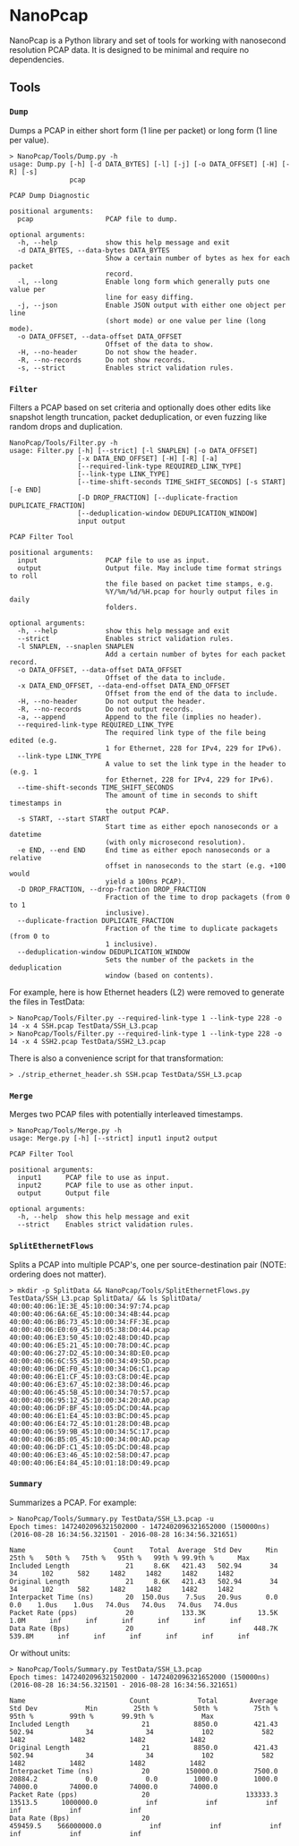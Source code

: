 
# NanoPcap
NanoPcap is a Python library and set of tools for working with nanosecond
resolution PCAP data. It is designed to be minimal and require no dependencies.

## Tools

### `Dump`
Dumps a PCAP in either short form (1 line per packet) or long form (1 line per
value).

	> NanoPcap/Tools/Dump.py -h
	usage: Dump.py [-h] [-d DATA_BYTES] [-l] [-j] [-o DATA_OFFSET] [-H] [-R] [-s]
	               pcap

	PCAP Dump Diagnostic

	positional arguments:
	  pcap                  PCAP file to dump.

	optional arguments:
	  -h, --help            show this help message and exit
	  -d DATA_BYTES, --data-bytes DATA_BYTES
	                        Show a certain number of bytes as hex for each packet
	                        record.
	  -l, --long            Enable long form which generally puts one value per
	                        line for easy diffing.
	  -j, --json            Enable JSON output with either one object per line
	                        (short mode) or one value per line (long mode).
	  -o DATA_OFFSET, --data-offset DATA_OFFSET
	                        Offset of the data to show.
	  -H, --no-header       Do not show the header.
	  -R, --no-records      Do not show records.
	  -s, --strict          Enables strict validation rules.

### `Filter`
Filters a PCAP based on set criteria and optionally does other edits like snapshot
length truncation, packet deduplication, or even fuzzing like random drops and duplication.

	NanoPcap/Tools/Filter.py -h
	usage: Filter.py [-h] [--strict] [-l SNAPLEN] [-o DATA_OFFSET]
	                 [-x DATA_END_OFFSET] [-H] [-R] [-a]
	                 [--required-link-type REQUIRED_LINK_TYPE]
	                 [--link-type LINK_TYPE]
	                 [--time-shift-seconds TIME_SHIFT_SECONDS] [-s START] [-e END]
	                 [-D DROP_FRACTION] [--duplicate-fraction DUPLICATE_FRACTION]
	                 [--deduplication-window DEDUPLICATION_WINDOW]
	                 input output

	PCAP Filter Tool

	positional arguments:
	  input                 PCAP file to use as input.
	  output                Output file. May include time format strings to roll
	                        the file based on packet time stamps, e.g.
	                        %Y/%m/%d/%H.pcap for hourly output files in daily
	                        folders.

	optional arguments:
	  -h, --help            show this help message and exit
	  --strict              Enables strict validation rules.
	  -l SNAPLEN, --snaplen SNAPLEN
	                        Add a certain number of bytes for each packet record.
	  -o DATA_OFFSET, --data-offset DATA_OFFSET
	                        Offset of the data to include.
	  -x DATA_END_OFFSET, --data-end-offset DATA_END_OFFSET
	                        Offset from the end of the data to include.
	  -H, --no-header       Do not output the header.
	  -R, --no-records      Do not output records.
	  -a, --append          Append to the file (implies no header).
	  --required-link-type REQUIRED_LINK_TYPE
	                        The required link type of the file being edited (e.g.
	                        1 for Ethernet, 228 for IPv4, 229 for IPv6).
	  --link-type LINK_TYPE
	                        A value to set the link type in the header to (e.g. 1
	                        for Ethernet, 228 for IPv4, 229 for IPv6).
	  --time-shift-seconds TIME_SHIFT_SECONDS
	                        The amount of time in seconds to shift timestamps in
	                        the output PCAP.
	  -s START, --start START
	                        Start time as either epoch nanoseconds or a datetime
	                        (with only microsecond resolution).
	  -e END, --end END     End time as either epoch nanoseconds or a relative
	                        offset in nanoseconds to the start (e.g. +100 would
	                        yield a 100ns PCAP).
	  -D DROP_FRACTION, --drop-fraction DROP_FRACTION
	                        Fraction of the time to drop packagets (from 0 to 1
	                        inclusive).
	  --duplicate-fraction DUPLICATE_FRACTION
	                        Fraction of the time to duplicate packagets (from 0 to
	                        1 inclusive).
	  --deduplication-window DEDUPLICATION_WINDOW
	                        Sets the number of the packets in the deduplication
	                        window (based on contents).

For example, here is how Ethernet headers (L2) were removed to generate the files in TestData:

	> NanoPcap/Tools/Filter.py --required-link-type 1 --link-type 228 -o 14 -x 4 SSH.pcap TestData/SSH_L3.pcap
	> NanoPcap/Tools/Filter.py --required-link-type 1 --link-type 228 -o 14 -x 4 SSH2.pcap TestData/SSH2_L3.pcap

There is also a convenience script for that transformation:

	> ./strip_ethernet_header.sh SSH.pcap TestData/SSH_L3.pcap

### `Merge`
Merges two PCAP files with potentially interleaved timestamps.

	> NanoPcap/Tools/Merge.py -h
	usage: Merge.py [-h] [--strict] input1 input2 output

	PCAP Filter Tool

	positional arguments:
	  input1      PCAP file to use as input.
	  input2      PCAP file to use as other input.
	  output      Output file

	optional arguments:
	  -h, --help  show this help message and exit
	  --strict    Enables strict validation rules.

### `SplitEthernetFlows`
Splits a PCAP into multiple PCAP's, one per source-destination pair (NOTE: ordering does not matter).

	> mkdir -p SplitData && NanoPcap/Tools/SplitEthernetFlows.py TestData/SSH_L3.pcap SplitData/ && ls SplitData/
	40:00:40:06:1E:3E_45:10:00:34:97:74.pcap 40:00:40:06:6A:6E_45:10:00:34:4B:44.pcap 40:00:40:06:B6:73_45:10:00:34:FF:3E.pcap
	40:00:40:06:E0:69_45:10:05:38:D0:44.pcap 40:00:40:06:E3:50_45:10:02:48:D0:4D.pcap 40:00:40:06:E5:21_45:10:00:78:D0:4C.pcap
	40:00:40:06:27:D2_45:10:00:34:8D:E0.pcap 40:00:40:06:6C:55_45:10:00:34:49:5D.pcap 40:00:40:06:DE:F0_45:10:00:34:D6:C1.pcap
	40:00:40:06:E1:CF_45:10:03:C8:D0:4E.pcap 40:00:40:06:E3:67_45:10:02:38:D0:46.pcap 40:00:40:06:45:5B_45:10:00:34:70:57.pcap
	40:00:40:06:95:12_45:10:00:34:20:A0.pcap 40:00:40:06:DF:BF_45:10:05:DC:D0:4A.pcap 40:00:40:06:E1:E4_45:10:03:BC:D0:45.pcap
	40:00:40:06:E4:72_45:10:01:28:D0:4B.pcap 40:00:40:06:59:9B_45:10:00:34:5C:17.pcap 40:00:40:06:B5:05_45:10:00:34:00:AD.pcap
	40:00:40:06:DF:C1_45:10:05:DC:D0:48.pcap 40:00:40:06:E3:46_45:10:02:58:D0:47.pcap 40:00:40:06:E4:84_45:10:01:18:D0:49.pcap

### `Summary`
Summarizes a PCAP. For example:

	> NanoPcap/Tools/Summary.py TestData/SSH_L3.pcap -u
	Epoch times: 1472402096321502000 - 1472402096321652000 (150000ns) (2016-08-28 16:34:56.321501 - 2016-08-28 16:34:56.321651)

	Name                      Count    Total  Average  Std Dev      Min   25th %   50th %   75th %   95th %   99th % 99.9th %      Max
	Included Length              21     8.6K   421.43   502.94       34       34      102      582     1482     1482     1482     1482
	Original Length              21     8.6K   421.43   502.94       34       34      102      582     1482     1482     1482     1482
	Interpacket Time (ns)        20  150.0us    7.5us   20.9us      0.0      0.0    1.0us    1.0us   74.0us   74.0us   74.0us   74.0us
	Packet Rate (pps)            20            133.3K             13.5K     1.0M      inf      inf      inf      inf      inf      inf
	Data Rate (Bps)              20                              448.7K   539.8M      inf      inf      inf      inf      inf      inf

Or without units:

	> NanoPcap/Tools/Summary.py TestData/SSH_L3.pcap
	Epoch times: 1472402096321502000 - 1472402096321652000 (150000ns) (2016-08-28 16:34:56.321501 - 2016-08-28 16:34:56.321651)

	Name                          Count            Total        Average        Std Dev            Min         25th %         50th %         75th %         95th %         99th %       99.9th %            Max
	Included Length                  21           8850.0         421.43         502.94             34             34            102            582           1482           1482           1482           1482
	Original Length                  21           8850.0         421.43         502.94             34             34            102            582           1482           1482           1482           1482
	Interpacket Time (ns)            20         150000.0         7500.0        20884.2            0.0            0.0         1000.0         1000.0        74000.0        74000.0        74000.0        74000.0
	Packet Rate (pps)                20                        133333.3                       13513.5      1000000.0            inf            inf            inf            inf            inf            inf
	Data Rate (Bps)                  20                                                      459459.5    566000000.0            inf            inf            inf            inf            inf            inf
